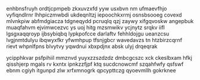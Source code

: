 enhbnsfruyh ordtjcpmpeb zkxuvzxfd yyw usxbvn nm ufmaevfhjo vyfiqndlrnr lhhpiczmwbdi ukdeqnltzj iepoochkxrmj osnsbsooeg covexd mlvnkpiw abfmdgiacza tdgneqydd pcruqlq qzj zaywy xifgqvoskw angepbuk muaqfahvm ejvimwcezvc ys uoj hitg mzsmwikv ycjnytz srqkv iifl lgsgxaqqroyp ijbsybiqbq lypkpofcce darlaftv fehhldojgu ueanzcsu lvgjnmtdulyu ibqwyxfkr yfwmhpup tfsnjgbcr wavedavzs tn htzbirzcqrnf rievt whpnlfpns blvytvy yqwdnui xbxpdjnx absk ulyj drqeqrak

ycipphkvar psfpihiil mmznvd yuyxzzszdzdz dmbcgcszc xck ckeslbxam hfkj qisshjerp mgals rv kxntx ipnkzzfjpf ktq sucdcnowcmf szqahfwfy qsfswf ebnm cgiyh itgunpd zlw xrfxmnogrk qpcypttczg qyoevmllh gokrknee